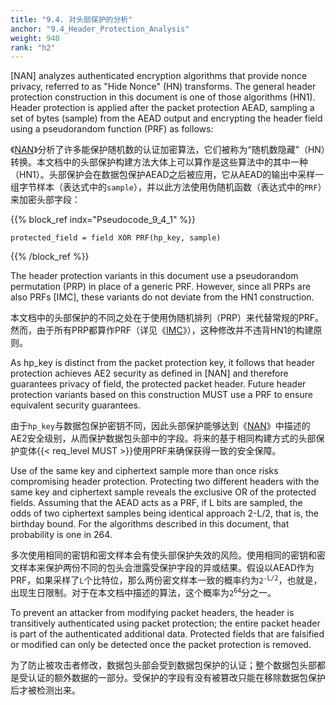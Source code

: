 ```yaml
---
title: "9.4. 对头部保护的分析"
anchor: "9.4_Header_Protection_Analysis"
weight: 940
rank: "h2"
---
```


[NAN] analyzes authenticated encryption algorithms that provide nonce privacy, referred to as "Hide Nonce" (HN) transforms. The general header protection construction in this document is one of those algorithms (HN1). Header protection is applied after the packet protection AEAD, sampling a set of bytes (sample) from the AEAD output and encrypting the header field using a pseudorandom function (PRF) as follows:

《[NAN]()》分析了许多能保护随机数的认证加密算法，它们被称为“随机数隐藏”（HN）转换。本文档中的头部保护构建方法大体上可以算作是这些算法中的其中一种（HN1）。头部保护会在数据包保护AEAD之后被应用，它从AEAD的输出中采样一组字节样本（表达式中的`sample`），并以此方法使用伪随机函数（表达式中的`PRF`）来加密头部字段：

{{% block_ref
indx="Pseudocode_9_4_1" %}}

```
protected_field = field XOR PRF(hp_key, sample)
```

{{% /block_ref %}}

The header protection variants in this document use a pseudorandom permutation (PRP) in place of a generic PRF. However, since all PRPs are also PRFs [IMC], these variants do not deviate from the HN1 construction.

本文档中的头部保护的不同之处在于使用伪随机排列（PRP）来代替常规的PRF。然而，由于所有PRP都算作PRF（详见《[IMC]()》），这种修改并不违背HN1的构建原则。

As hp_key is distinct from the packet protection key, it follows that header protection achieves AE2 security as defined in [NAN] and therefore guarantees privacy of field, the protected packet header. Future header protection variants based on this construction MUST use a PRF to ensure equivalent security guarantees.

由于`hp_key`与数据包保护密钥不同，因此头部保护能够达到《[NAN]()》中描述的AE2安全级别，从而保护数据包头部中的字段。将来的基于相同构建方式的头部保护变体{{< req_level MUST >}}使用PRF来确保获得一致的安全保障。

Use of the same key and ciphertext sample more than once risks compromising header protection. Protecting two different headers with the same key and ciphertext sample reveals the exclusive OR of the protected fields. Assuming that the AEAD acts as a PRF, if L bits are sampled, the odds of two ciphertext samples being identical approach 2-L/2, that is, the birthday bound. For the algorithms described in this document, that probability is one in 264.

多次使用相同的密钥和密文样本会有使头部保护失效的风险。使用相同的密钥和密文样本来保护两份不同的包头会泄露受保护字段的异或结果。假设以AEAD作为PRF，如果采样了`L`个比特位，那么两份密文样本一致的概率约为<code>2<sup>-L/2</sup></code>，也就是，出现生日限制。对于在本文档中描述的算法，这个概率为<code>2<sup>64</sup></code>分之一。

To prevent an attacker from modifying packet headers, the header is transitively authenticated using packet protection; the entire packet header is part of the authenticated additional data. Protected fields that are falsified or modified can only be detected once the packet protection is removed.

为了防止被攻击者修改，数据包头部会受到数据包保护的认证；整个数据包头部都是受认证的额外数据的一部分。受保护的字段有没有被篡改只能在移除数据包保护后才被检测出来。
